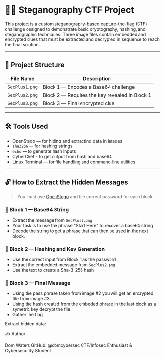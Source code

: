 # 🕵️‍♂️ Steganography CTF Project

This project is a custom steganography-based capture-the-flag (CTF) challenge designed to demonstrate basic cryptography, hashing, and steganographic techniques. Three image files contain embedded and encrypted clues that must be extracted and decrypted in sequence to reach the final solution.

---

## 📁 Project Structure

| File Name      | Description                                     |
|----------------|-------------------------------------------------|
| `SecPlus1.png` | Block 1 — Encodes a Base64 challenge       |
| `SecPlus2.png` | Block 2 — Requires the key revealed in Block 1  |
| `SecPlus3.png` | Block 3 — Final encrypted clue                  |

---

## 🛠 Tools Used

- [OpenStego](https://www.openstego.com) — for hiding and extracting data in images
- `sha3256` — for hashing strings
- `echo` — to generate hash inputs
- CyberChef - to get output from hash and base64
- Linux Terminal — for file handling and command-line utilities

---

## 🔓 How to Extract the Hidden Messages

> You must use [OpenStego](https://www.openstego.com) and the correct password for each block.

### 🧩 Block 1 — Base64 String
- Extract the message from `SecPlus1.png`
- Your task is to use the phrase "Start Here" to recover a base64 string
- Decode the string to get a phrase that can then be used in the next block.

### 🧩 Block 2 — Hashing and Key Generation 
- Use the correct input from Block 1 as the password
- Extract the embedded message from `SecPlus2.png`
- Use the text to create a Sha-3-256 hash

### 🧩 Block 3 — Final Message
- Using the pass phrase taken from image #2 you will get an encrypted file from image #3. 
- Using the hash created from the embeded phrase in the last block as a symetric key decrypt the file
- Gather the flag

Extract hidden data:

✍️ Author

Dom Waters
GitHub: @domcybersec
CTF/Infosec Enthusiast & Cybersecurity Student
